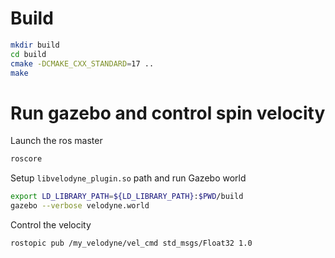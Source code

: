 # Build
```bash
mkdir build
cd build
cmake -DCMAKE_CXX_STANDARD=17 ..
make
```

# Run gazebo and control spin velocity
Launch the ros master
```bash
roscore
```
Setup `libvelodyne_plugin.so` path and run Gazebo world
```bash
export LD_LIBRARY_PATH=${LD_LIBRARY_PATH}:$PWD/build
gazebo --verbose velodyne.world
```

Control the velocity
```bash
rostopic pub /my_velodyne/vel_cmd std_msgs/Float32 1.0
```